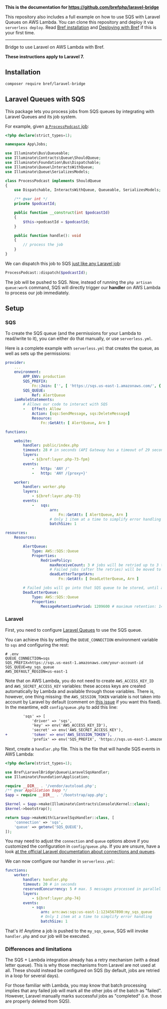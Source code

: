 **This is the documentation for https://github.com/brefphp/laravel-bridge**

This repository also includes a full example on how to use SQS with Laravel Queues on AWS Lambda. You can clone this repository and deploy it via `serverless deploy`. Read [Bref installation](https://bref.sh/docs/installation.html) and [Deploying with Bref](https://bref.sh/docs/deploy.html) if this is your first time.

---

Bridge to use Laravel on AWS Lambda with Bref.

**These instructions apply to Laravel 7.**

## Installation

```bash
composer require bref/laravel-bridge
```

## Laravel Queues with SQS

This package lets you process jobs from SQS queues by integrating with Laravel Queues and its job system.

For example, given [a `ProcessPodcast` job](https://laravel.com/docs/7.x/queues#class-structure):

```php
<?php declare(strict_types=1);

namespace App\Jobs;

use Illuminate\Bus\Queueable;
use Illuminate\Contracts\Queue\ShouldQueue;
use Illuminate\Foundation\Bus\Dispatchable;
use Illuminate\Queue\InteractsWithQueue;
use Illuminate\Queue\SerializesModels;

class ProcessPodcast implements ShouldQueue
{
    use Dispatchable, InteractsWithQueue, Queueable, SerializesModels;

    /** @var int */
    private $podcastId;

    public function __construct(int $podcastId)
    {
        $this->podcastId = $podcastId;
    }

    public function handle(): void
    {
        // process the job
    }
}
```

We can dispatch this job to SQS [just like any Laravel job](https://laravel.com/docs/7.x/queues#dispatching-jobs):

```php
ProcessPodcast::dispatch($podcastId);
```

The job will be pushed to SQS. Now, instead of running the `php artisan queue:work` command, SQS will directly trigger our **handler** on AWS Lambda to process our job immediately.

## Setup

### SQS

To create the SQS queue (and the permissions for your Lambda to read/write to it), you can either do that manually, or use `serverless.yml`.

Here is a complete example with `serverless.yml` that creates the queue, as well as sets up the permissions:

```yaml
provider:
    ...
    environment:
        APP_ENV: production
        SQS_PREFIX:
            Fn::Join: ['', [ 'https://sqs.us-east-1.amazonaws.com/', { Ref: AWS::AccountId } ]]
        SQS_QUEUE:
            Ref: AlertQueue
    iamRoleStatements:
        # Allows our code to interact with SQS
        -   Effect: Allow
            Action: [sqs:SendMessage, sqs:DeleteMessage]
            Resource:
                Fn::GetAtt: [ AlertQueue, Arn ]

functions:

    website:
        handler: public/index.php
        timeout: 28 # in seconds (API Gateway has a timeout of 29 seconds)
        layers:
            - ${bref:layer.php-73-fpm}
        events:
            -   http: 'ANY /'
            -   http: 'ANY /{proxy+}'

    worker:
        handler: worker.php
        layers:
            - ${bref:layer.php-73}
        events:
            -   sqs:
                    arn:
                        Fn::GetAtt: [ AlertQueue, Arn ]
                    # Only 1 item at a time to simplify error handling
                    batchSize: 1

resources:
    Resources:

        AlertQueue:
            Type: AWS::SQS::Queue
            Properties:
                RedrivePolicy:
                    maxReceiveCount: 3 # jobs will be retried up to 3 times
                    # Failed jobs (after the retries) will be moved to the other queue for storage
                    deadLetterTargetArn:
                        Fn::GetAtt: [ DeadLetterQueue, Arn ]

        # Failed jobs will go into that SQS queue to be stored, until a developer looks at these errors
        DeadLetterQueue:
            Type: AWS::SQS::Queue
            Properties:
                MessageRetentionPeriod: 1209600 # maximum retention: 14 days
```

### Laravel

First, you need to configure [Laravel Queues](https://laravel.com/docs/7.x/queues) to use the SQS queue.

You can achieve this by setting the `QUEUE_CONNECTION` environment variable to `sqs` and configuring the rest:

```dotenv
# .env
QUEUE_CONNECTION=sqs
SQS_PREFIX=https://sqs.us-east-1.amazonaws.com/your-account-id
SQS_QUEUE=my_sqs_queue
AWS_DEFAULT_REGION=us-east-1
```

Note that on AWS Lambda, you do not need to create `AWS_ACCESS_KEY_ID` and `AWS_SECRET_ACCESS_KEY` variables: these access keys are created automatically by Lambda and available through those variables. There is, however, one thing missing: the `AWS_SESSION_TOKEN` variable is not taken into account by Laravel by default (comment on [this issue](https://github.com/laravel/laravel/pull/5138#issuecomment-624025825) if you want this fixed). In the meantime, edit `config/queue.php` to add this line:

```diff
        'sqs' => [
            'driver' => 'sqs',
            'key' => env('AWS_ACCESS_KEY_ID'),
            'secret' => env('AWS_SECRET_ACCESS_KEY'),
+           'token' => env('AWS_SESSION_TOKEN'),
            'prefix' => env('SQS_PREFIX', 'https://sqs.us-east-1.amazonaws.com/your-account-id'),
```

Next, create a `handler.php` file. This is the file that will handle SQS events in AWS Lambda:

```php
<?php declare(strict_types=1);

use Bref\LaravelBridge\Queue\LaravelSqsHandler;
use Illuminate\Foundation\Application;

require __DIR__ . '/vendor/autoload.php';
/** @var Application $app */
$app = require __DIR__ . '/bootstrap/app.php';

$kernel = $app->make(Illuminate\Contracts\Console\Kernel::class);
$kernel->bootstrap();

return $app->makeWith(LaravelSqsHandler::class, [
    'connection' => 'sqs',
    'queue' => getenv('SQS_QUEUE'),
]);
```

You may need to adjust the `connection` and `queue` options above if you customized the configuration in `config/queue.php`. If you are unsure, have a look [at the official Laravel documentation about connections and queues](https://laravel.com/docs/7.x/queues#connections-vs-queues).

We can now configure our handler in `serverless.yml`:

```yaml
functions:
    worker:
        handler: handler.php
        timeout: 20 # in seconds
        reservedConcurrency: 5 # max. 5 messages processed in parallel
        layers:
            - ${bref:layer.php-74}
        events:
            - sqs:
                arn: arn:aws:sqs:us-east-1:1234567890:my_sqs_queue
                # Only 1 item at a time to simplify error handling
                batchSize: 1
```

That's it! Anytime a job is pushed to the `my_sqs_queue`, SQS will invoke `handler.php` and our job will be executed.

### Differences and limitations

The SQS + Lambda integration already has a retry mechanism (with a dead letter queue). This is why those mechanisms from Laravel are not used at all. These should instead be configured on SQS (by default, jobs are retried in a loop for several days).

For those familiar with Lambda, you may know that batch processing implies that any failed job will mark all the other jobs of the batch as "failed". However, Laravel manually marks successful jobs as "completed" (i.e. those are properly deleted from SQS).
